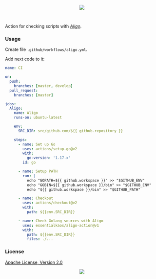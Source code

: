 <p align="center"><a href="#readme"><img src="https://gh.kaos.st/aligo-action.svg"/></a></p>

<br/>

Action for checking scripts with [_Aligo_](https://kaos.sh/aligo).

### Usage

Create file `.github/workflows/aligo.yml`.

Add next code to it:

```yml
name: CI

on:
  push:
    branches: [master, develop]
  pull_request:
    branches: [master]

jobs:
  Aligo:
    name: Aligo
    runs-on: ubuntu-latest

    env:
      SRC_DIR: src/github.com/${{ github.repository }}

    steps:
      - name: Set up Go
        uses: actions/setup-go@v2
        with:
          go-version: '1.17.x'
        id: go

      - name: Setup PATH
        run: |
          echo "GOPATH=${{ github.workspace }}" >> "$GITHUB_ENV"
          echo "GOBIN=${{ github.workspace }}/bin" >> "$GITHUB_ENV"
          echo "${{ github.workspace }}/bin" >> "$GITHUB_PATH"

      - name: Checkout
        uses: actions/checkout@v2
        with:
          path: ${{env.SRC_DIR}}

      - name: Check Golang sources with Aligo
        uses: essentialkaos/aligo-action@v1
        with:
          path: ${{env.SRC_DIR}}
          files: ./...

```

### License

[Apache License, Version 2.0](https://www.apache.org/licenses/LICENSE-2.0)

<p align="center"><a href="https://essentialkaos.com"><img src="https://gh.kaos.st/ekgh.svg"/></a></p>
